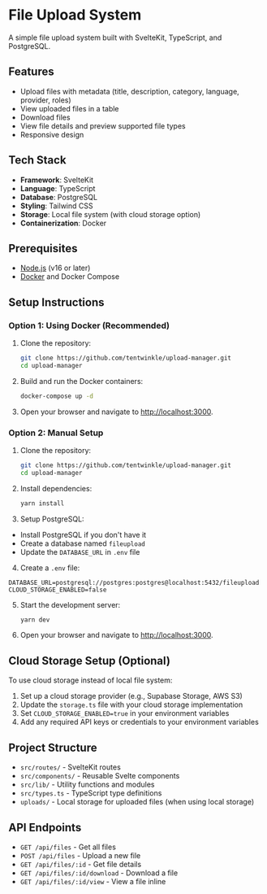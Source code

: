 # File Upload System

A simple file upload system built with SvelteKit, TypeScript, and PostgreSQL.

## Features

- Upload files with metadata (title, description, category, language, provider, roles)
- View uploaded files in a table
- Download files
- View file details and preview supported file types
- Responsive design

## Tech Stack

- **Framework**: SvelteKit
- **Language**: TypeScript
- **Database**: PostgreSQL
- **Styling**: Tailwind CSS
- **Storage**: Local file system (with cloud storage option)
- **Containerization**: Docker

## Prerequisites

- [Node.js](https://nodejs.org/) (v16 or later)
- [Docker](https://www.docker.com/) and Docker Compose

## Setup Instructions

### Option 1: Using Docker (Recommended)

1. Clone the repository:

   ```bash
   git clone https://github.com/tentwinkle/upload-manager.git
   cd upload-manager
   ```

2. Build and run the Docker containers:

   ```bash
   docker-compose up -d
   ```

3. Open your browser and navigate to [http://localhost:3000](http://localhost:3000).

### Option 2: Manual Setup

1. Clone the repository:

   ```bash
   git clone https://github.com/tentwinkle/upload-manager.git
   cd upload-manager
   ```

2. Install dependencies:

   ```bash
   yarn install
   ```

3. Setup PostgreSQL:

- Install PostgreSQL if you don't have it
- Create a database named `fileupload`
- Update the `DATABASE_URL` in `.env` file

4. Create a `.env` file:

```plaintext
DATABASE_URL=postgresql://postgres:postgres@localhost:5432/fileupload
CLOUD_STORAGE_ENABLED=false
```

5. Start the development server:

   ```bash
   yarn dev
   ```

6. Open your browser and navigate to [http://localhost:3000](http://localhost:3000).

## Cloud Storage Setup (Optional)

To use cloud storage instead of local file system:

1. Set up a cloud storage provider (e.g., Supabase Storage, AWS S3)
2. Update the `storage.ts` file with your cloud storage implementation
3. Set `CLOUD_STORAGE_ENABLED=true` in your environment variables
4. Add any required API keys or credentials to your environment variables

## Project Structure

- `src/routes/` - SvelteKit routes
- `src/components/` - Reusable Svelte components
- `src/lib/` - Utility functions and modules
- `src/types.ts` - TypeScript type definitions
- `uploads/` - Local storage for uploaded files (when using local storage)

## API Endpoints

- `GET /api/files` - Get all files
- `POST /api/files` - Upload a new file
- `GET /api/files/:id` - Get file details
- `GET /api/files/:id/download` - Download a file
- `GET /api/files/:id/view` - View a file inline